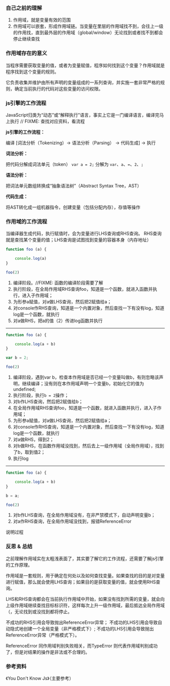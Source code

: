 
### 自己之前的理解
1. 作用域，就是变量有效的范围
1. 作用域可以嵌套，形成作用域链。当变量在里层的作用域找不到，会往上一级的作用找，直到最外层的作用域（global/window）无论找到或者找不到都会停止继续查找

### 作用域存在的意义

当程序需要获取变量的值，或者为变量赋值，程序如何找到这个变量？作用域就是程序找到这个变量的规则。

它负责收集并维护由所有声明的变量组成的一系列查询，并实施一套非常严格的规则，确定当前执行的代码对这些变量的访问权限。


### js引擎的工作流程

JavaScript归类为“动态”或“解释执行”语言，事实上它是一门编译语言，编译完马上执行
// FIXME: 查找对应资料，看流程

**js引擎的工作流程：**

编译 [词法分析（Tokenizing）-> 语法分析（Parsing） -> 代码生成] -> 执行

**词法分析：**

把代码分解成词法单元（token）
```var a = 2;``` 分解为 ```var```、```a```、```=```、```2```、```;```

**语法分析：**

把词法单元数组转换成“抽象语法树”（Abstract Syntax Tree，AST）

**代码生成：**

将AST转化成一组机器指令，创建变量（包括分配内存），存值等操作

### 作用域的工作流程

当编译器生成代码，执行赋值时，会为变量进行LHS查询或RHS查询。
RHS查询就是查找某个变量的值；LHS查询是试图找到变量的容器本身（内存地址）


```javascript
function foo (a) {

	console.log(a)
}

foo(2)
```

1. 编译阶段。//FIXME: 函数的编译阶段需要了解
1. 执行阶段，在全局作用域RHS查询foo，知道是一个函数，就进入函数并执行，进入子作用域；
1. 为形参a赋值，对a做LHS查询，然后把2赋值给a；
1. 对console作RHS查询，知道是一个内置对象，然后查找一下有没有log，知道log是一个函数，就执行
1. 对a做RHS，把a的值（2）传进log函数并执行

---

```javascript
function foo (a) {

	console.log(a + b)
}

var b = 2;

foo(2)
```

1. 编译阶段，遇到var b，检查本作用域是否已经一个变量叫做b，有则忽略该声明，继续编译；没有则在本作用域声明一个变量b，初始化它的值为undefined;
1. 执行阶段，执行```b = 2```操作；
1. 对b作LHS查询，然后把2赋值给b；
1. 在全局作用域RHS查询foo，知道是一个函数，就进入函数并执行，进入子作用域；
1. 为形参a赋值，对a做LHS查询，然后把2赋值给a；
1. 对console作RHS查询，知道是一个内置对象，然后查找一下有没有log，知道log是一个函数，就执行
1. 对a做RHS，得到2；
1. 对b做RHS，在函数作用域没找到，然后去上一级作用域（全局作用域），找到了b，取到值2；
1. 执行log

---

```javascript
function foo (a) {

	console.log(a + b)
}

b = a;

foo(2)
```

1. 对b作LHS查询，在全局作用域没有，在非严禁模式下，自动声明变量b；
1. 对a作RHS查询，在全局作用域没找到，报错ReferenceError

说明过程

### 反思 & 总结

之前理解作用域实在太粗浅表面了，其实要了解它的工作流程，还需要了解js引擎的工作原理。

作用域是一套规则，用于确定在何处以及如何查找变量。如果查找的目的是对变量进行赋值，那么就会使用LHS查询；如果目的是获取变量的值，就会使用RHS查询。

LHS和RHS查询都会在当前执行作用域中开始，如果没有找到所需的变量，就会向上级作用域继续查找目标标识符，这样每次上升一级作用域，最后抵达全局作用域（，无论找到或没找到都将停止。

不成功的RHS引用会导致抛出ReferenceError异常；
不成功的LHS引用会导致自动隐式地创建一个全局变量（非严格模式下）;
不成功的LHS引用会导致抛出ReferenceError异常（严格模式下）。

ReferenceError 同作用域判别失败相关，而TypeError 则代表作用域判别成功了，但是对结果的操作是非法或不合理的。

### 参考资料
《You Don't Know Js》（主要参考）